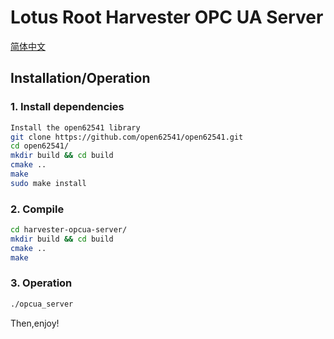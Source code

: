 # Lotus Root Harvester OPC UA Server

[简体中文](docs/README_zh_CN.md)

## Installation/Operation
### 1. Install dependencies
```bash
Install the open62541 library
git clone https://github.com/open62541/open62541.git
cd open62541/
mkdir build && cd build
cmake ..
make
sudo make install
```
### 2. Compile
```bash
cd harvester-opcua-server/
mkdir build && cd build
cmake ..
make
```
### 3. Operation
```bash
./opcua_server
```
Then,enjoy!